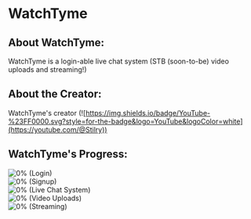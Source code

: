 # WatchTyme

## About WatchTyme:
WatchTyme is a login-able live chat system (STB (soon-to-be) video uploads and streaming!)

## About the Creator:
WatchTyme's creator (![https://img.shields.io/badge/YouTube-%23FF0000.svg?style=for-the-badge&logo=YouTube&logoColor=white](https://youtube.com/@Stilry))

## WatchTyme's Progress:
![0%](https://progress-bar.dev/0%) (Login)
<br>
![0%](https://progress-bar.dev/0%) (Signup)
<br>
![0%](https://progress-bar.dev/0%) (Live Chat System)
<br>
![0%](https://progress-bar.dev/0%) (Video Uploads)
<br>
![0%](https://progress-bar.dev/0%) (Streaming)
